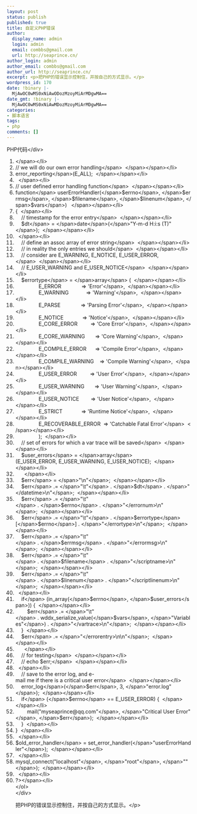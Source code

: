 ```yaml
---
layout: post
status: publish
published: true
title: 自定义PHP错误
author:
  display_name: admin
  login: admin
  email: combbs@gmail.com
  url: http://seaprince.cn/
author_login: admin
author_email: combbs@gmail.com
author_url: http://seaprince.cn/
excerpt: <p>把PHP的错误显示控制住，并按自己的方式显示。</p>
wordpress_id: 170
date: !binary |-
  MjAwOC0wMS0xNiAwODozMzoyMiArMDgwMA==
date_gmt: !binary |-
  MjAwOC0wMS0xNiAwMDozMzoyMiArMDgwMA==
categories:
- 脚本语言
tags:
- php
comments: []
---
```

<div class="codeText">
<div class="codeHead">PHP代码<&#47;div></p>
<ol class="dp-c" start="1">
<li class="alt"><span><span><?php&nbsp;&nbsp;<&#47;span><&#47;span><&#47;li>
<li class=""><span><span class="comment">&#47;&#47;&nbsp;we&nbsp;will&nbsp;do&nbsp;our&nbsp;own&nbsp;error&nbsp;handling<&#47;span><span>&nbsp;&nbsp;<&#47;span><&#47;span><&#47;li>
<li class="alt"><span><span class="func">error_reporting<&#47;span><span>(E_ALL);&nbsp;&nbsp;<&#47;span><&#47;span><&#47;li>
<li class=""><span>&nbsp;&nbsp;<&#47;span><&#47;li>
<li class="alt"><span><span class="comment">&#47;&#47;&nbsp;user&nbsp;defined&nbsp;error&nbsp;handling&nbsp;function<&#47;span><span>&nbsp;&nbsp;<&#47;span><&#47;span><&#47;li>
<li class=""><span><span class="keyword">function<&#47;span><span>&nbsp;userErrorHandler(<&#47;span><span class="vars">$errno<&#47;span><span>,&nbsp;<&#47;span><span class="vars">$errmsg<&#47;span><span>,&nbsp;<&#47;span><span class="vars">$filename<&#47;span><span>,&nbsp;<&#47;span><span class="vars">$linenum<&#47;span><span>,&nbsp;<&#47;span><span class="vars">$vars<&#47;span><span>)&nbsp;&nbsp;&nbsp;<&#47;span><&#47;span><&#47;li>
<li class="alt"><span>{&nbsp;&nbsp;<&#47;span><&#47;li>
<li class=""><span>&nbsp;&nbsp;&nbsp;&nbsp;<span class="comment">&#47;&#47;&nbsp;timestamp&nbsp;for&nbsp;the&nbsp;error&nbsp;entry<&#47;span><span>&nbsp;&nbsp;<&#47;span><&#47;span><&#47;li>
<li class="alt"><span>&nbsp;&nbsp;&nbsp;&nbsp;<span class="vars">$dt<&#47;span><span>&nbsp;=&nbsp;<&#47;span><span class="func">date<&#47;span><span>(<&#47;span><span class="string">"Y-m-d&nbsp;H:i:s&nbsp;(T)"<&#47;span><span>);&nbsp;&nbsp;<&#47;span><&#47;span><&#47;li>
<li class=""><span>&nbsp;&nbsp;<&#47;span><&#47;li>
<li class="alt"><span>&nbsp;&nbsp;&nbsp;&nbsp;<span class="comment">&#47;&#47;&nbsp;define&nbsp;an&nbsp;assoc&nbsp;array&nbsp;of&nbsp;error&nbsp;string<&#47;span><span>&nbsp;&nbsp;<&#47;span><&#47;span><&#47;li>
<li class=""><span>&nbsp;&nbsp;&nbsp;&nbsp;<span class="comment">&#47;&#47;&nbsp;in&nbsp;reality&nbsp;the&nbsp;only&nbsp;entries&nbsp;we&nbsp;should<&#47;span><span>&nbsp;&nbsp;<&#47;span><&#47;span><&#47;li>
<li class="alt"><span>&nbsp;&nbsp;&nbsp;&nbsp;<span class="comment">&#47;&#47;&nbsp;consider&nbsp;are&nbsp;E_WARNING,&nbsp;E_NOTICE,&nbsp;E_USER_ERROR,<&#47;span><span>&nbsp;&nbsp;<&#47;span><&#47;span><&#47;li>
<li class=""><span>&nbsp;&nbsp;&nbsp;&nbsp;<span class="comment">&#47;&#47;&nbsp;E_USER_WARNING&nbsp;and&nbsp;E_USER_NOTICE<&#47;span><span>&nbsp;&nbsp;<&#47;span><&#47;span><&#47;li>
<li class="alt"><span>&nbsp;&nbsp;&nbsp;&nbsp;<span class="vars">$errortype<&#47;span><span>&nbsp;=&nbsp;<&#47;span><span class="keyword">array<&#47;span><span>&nbsp;(&nbsp;&nbsp;<&#47;span><&#47;span><&#47;li>
<li class=""><span>&nbsp;&nbsp;&nbsp;&nbsp;&nbsp;&nbsp;&nbsp;&nbsp;&nbsp;&nbsp;&nbsp;&nbsp;&nbsp;&nbsp;&nbsp;&nbsp;E_ERROR&nbsp;&nbsp;&nbsp;&nbsp;&nbsp;&nbsp;&nbsp;&nbsp;&nbsp;&nbsp;&nbsp;&nbsp;&nbsp;&nbsp;=>&nbsp;<span class="string">'Error'<&#47;span><span>,&nbsp;&nbsp;<&#47;span><&#47;span><&#47;li>
<li class="alt"><span>&nbsp;&nbsp;&nbsp;&nbsp;&nbsp;&nbsp;&nbsp;&nbsp;&nbsp;&nbsp;&nbsp;&nbsp;&nbsp;&nbsp;&nbsp;&nbsp;E_WARNING&nbsp;&nbsp;&nbsp;&nbsp;&nbsp;&nbsp;&nbsp;&nbsp;&nbsp;&nbsp;&nbsp;&nbsp;=>&nbsp;<span class="string">'Warning'<&#47;span><span>,&nbsp;&nbsp;<&#47;span><&#47;span><&#47;li>
<li class=""><span>&nbsp;&nbsp;&nbsp;&nbsp;&nbsp;&nbsp;&nbsp;&nbsp;&nbsp;&nbsp;&nbsp;&nbsp;&nbsp;&nbsp;&nbsp;&nbsp;E_PARSE&nbsp;&nbsp;&nbsp;&nbsp;&nbsp;&nbsp;&nbsp;&nbsp;&nbsp;&nbsp;&nbsp;&nbsp;&nbsp;&nbsp;=>&nbsp;<span class="string">'Parsing&nbsp;Error'<&#47;span><span>,&nbsp;&nbsp;<&#47;span><&#47;span><&#47;li>
<li class="alt"><span>&nbsp;&nbsp;&nbsp;&nbsp;&nbsp;&nbsp;&nbsp;&nbsp;&nbsp;&nbsp;&nbsp;&nbsp;&nbsp;&nbsp;&nbsp;&nbsp;E_NOTICE&nbsp;&nbsp;&nbsp;&nbsp;&nbsp;&nbsp;&nbsp;&nbsp;&nbsp;&nbsp;&nbsp;&nbsp;&nbsp;=>&nbsp;<span class="string">'Notice'<&#47;span><span>,&nbsp;&nbsp;<&#47;span><&#47;span><&#47;li>
<li class=""><span>&nbsp;&nbsp;&nbsp;&nbsp;&nbsp;&nbsp;&nbsp;&nbsp;&nbsp;&nbsp;&nbsp;&nbsp;&nbsp;&nbsp;&nbsp;&nbsp;E_CORE_ERROR&nbsp;&nbsp;&nbsp;&nbsp;&nbsp;&nbsp;&nbsp;&nbsp;&nbsp;=>&nbsp;<span class="string">'Core&nbsp;Error'<&#47;span><span>,&nbsp;&nbsp;<&#47;span><&#47;span><&#47;li>
<li class="alt"><span>&nbsp;&nbsp;&nbsp;&nbsp;&nbsp;&nbsp;&nbsp;&nbsp;&nbsp;&nbsp;&nbsp;&nbsp;&nbsp;&nbsp;&nbsp;&nbsp;E_CORE_WARNING&nbsp;&nbsp;&nbsp;&nbsp;&nbsp;&nbsp;&nbsp;=>&nbsp;<span class="string">'Core&nbsp;Warning'<&#47;span><span>,&nbsp;&nbsp;<&#47;span><&#47;span><&#47;li>
<li class=""><span>&nbsp;&nbsp;&nbsp;&nbsp;&nbsp;&nbsp;&nbsp;&nbsp;&nbsp;&nbsp;&nbsp;&nbsp;&nbsp;&nbsp;&nbsp;&nbsp;E_COMPILE_ERROR&nbsp;&nbsp;&nbsp;&nbsp;&nbsp;&nbsp;=>&nbsp;<span class="string">'Compile&nbsp;Error'<&#47;span><span>,&nbsp;&nbsp;<&#47;span><&#47;span><&#47;li>
<li class="alt"><span>&nbsp;&nbsp;&nbsp;&nbsp;&nbsp;&nbsp;&nbsp;&nbsp;&nbsp;&nbsp;&nbsp;&nbsp;&nbsp;&nbsp;&nbsp;&nbsp;E_COMPILE_WARNING&nbsp;&nbsp;&nbsp;&nbsp;=>&nbsp;<span class="string">'Compile&nbsp;Warning'<&#47;span><span>,&nbsp;&nbsp;<&#47;span><&#47;span><&#47;li>
<li class=""><span>&nbsp;&nbsp;&nbsp;&nbsp;&nbsp;&nbsp;&nbsp;&nbsp;&nbsp;&nbsp;&nbsp;&nbsp;&nbsp;&nbsp;&nbsp;&nbsp;E_USER_ERROR&nbsp;&nbsp;&nbsp;&nbsp;&nbsp;&nbsp;&nbsp;&nbsp;&nbsp;=>&nbsp;<span class="string">'User&nbsp;Error'<&#47;span><span>,&nbsp;&nbsp;<&#47;span><&#47;span><&#47;li>
<li class="alt"><span>&nbsp;&nbsp;&nbsp;&nbsp;&nbsp;&nbsp;&nbsp;&nbsp;&nbsp;&nbsp;&nbsp;&nbsp;&nbsp;&nbsp;&nbsp;&nbsp;E_USER_WARNING&nbsp;&nbsp;&nbsp;&nbsp;&nbsp;&nbsp;&nbsp;=>&nbsp;<span class="string">'User&nbsp;Warning'<&#47;span><span>,&nbsp;&nbsp;<&#47;span><&#47;span><&#47;li>
<li class=""><span>&nbsp;&nbsp;&nbsp;&nbsp;&nbsp;&nbsp;&nbsp;&nbsp;&nbsp;&nbsp;&nbsp;&nbsp;&nbsp;&nbsp;&nbsp;&nbsp;E_USER_NOTICE&nbsp;&nbsp;&nbsp;&nbsp;&nbsp;&nbsp;&nbsp;&nbsp;=>&nbsp;<span class="string">'User&nbsp;Notice'<&#47;span><span>,&nbsp;&nbsp;<&#47;span><&#47;span><&#47;li>
<li class="alt"><span>&nbsp;&nbsp;&nbsp;&nbsp;&nbsp;&nbsp;&nbsp;&nbsp;&nbsp;&nbsp;&nbsp;&nbsp;&nbsp;&nbsp;&nbsp;&nbsp;E_STRICT&nbsp;&nbsp;&nbsp;&nbsp;&nbsp;&nbsp;&nbsp;&nbsp;&nbsp;&nbsp;&nbsp;&nbsp;&nbsp;=>&nbsp;<span class="string">'Runtime&nbsp;Notice'<&#47;span><span>,&nbsp;&nbsp;<&#47;span><&#47;span><&#47;li>
<li class=""><span>&nbsp;&nbsp;&nbsp;&nbsp;&nbsp;&nbsp;&nbsp;&nbsp;&nbsp;&nbsp;&nbsp;&nbsp;&nbsp;&nbsp;&nbsp;&nbsp;E_RECOVERABLE_ERROR&nbsp;&nbsp;=>&nbsp;<span class="string">'Catchable&nbsp;Fatal&nbsp;Error'<&#47;span><span>&nbsp;&nbsp;<&#47;span><&#47;span><&#47;li>
<li class="alt"><span>&nbsp;&nbsp;&nbsp;&nbsp;&nbsp;&nbsp;&nbsp;&nbsp;&nbsp;&nbsp;&nbsp;&nbsp;&nbsp;&nbsp;&nbsp;&nbsp;);&nbsp;&nbsp;<&#47;span><&#47;li>
<li class=""><span>&nbsp;&nbsp;&nbsp;&nbsp;<span class="comment">&#47;&#47;&nbsp;set&nbsp;of&nbsp;errors&nbsp;for&nbsp;which&nbsp;a&nbsp;var&nbsp;trace&nbsp;will&nbsp;be&nbsp;saved<&#47;span><span>&nbsp;&nbsp;<&#47;span><&#47;span><&#47;li>
<li class="alt"><span>&nbsp;&nbsp;&nbsp;&nbsp;<span class="vars">$user_errors<&#47;span><span>&nbsp;=&nbsp;<&#47;span><span class="keyword">array<&#47;span><span>(E_USER_ERROR,&nbsp;E_USER_WARNING,&nbsp;E_USER_NOTICE);&nbsp;&nbsp;<&#47;span><&#47;span><&#47;li>
<li class=""><span>&nbsp;&nbsp;&nbsp;&nbsp;&nbsp;&nbsp;<&#47;span><&#47;li>
<li class="alt"><span>&nbsp;&nbsp;&nbsp;&nbsp;<span class="vars">$err<&#47;span><span>&nbsp;=&nbsp;<&#47;span><span class="string">"<errorentry>\n"<&#47;span><span>;&nbsp;&nbsp;<&#47;span><&#47;span><&#47;li>
<li class=""><span>&nbsp;&nbsp;&nbsp;&nbsp;<span class="vars">$err<&#47;span><span>&nbsp;.=&nbsp;<&#47;span><span class="string">"\t<datetime>"<&#47;span><span>&nbsp;.&nbsp;<&#47;span><span class="vars">$dt<&#47;span><span>&nbsp;.&nbsp;<&#47;span><span class="string">"<&#47;datetime>\n"<&#47;span><span>;&nbsp;&nbsp;<&#47;span><&#47;span><&#47;li>
<li class="alt"><span>&nbsp;&nbsp;&nbsp;&nbsp;<span class="vars">$err<&#47;span><span>&nbsp;.=&nbsp;<&#47;span><span class="string">"\t<errornum>"<&#47;span><span>&nbsp;.&nbsp;<&#47;span><span class="vars">$errno<&#47;span><span>&nbsp;.&nbsp;<&#47;span><span class="string">"<&#47;errornum>\n"<&#47;span><span>;&nbsp;&nbsp;<&#47;span><&#47;span><&#47;li>
<li class=""><span>&nbsp;&nbsp;&nbsp;&nbsp;<span class="vars">$err<&#47;span><span>&nbsp;.=&nbsp;<&#47;span><span class="string">"\t<errortype>"<&#47;span><span>&nbsp;.&nbsp;<&#47;span><span class="vars">$errortype<&#47;span><span>[<&#47;span><span class="vars">$errno<&#47;span><span>]&nbsp;.&nbsp;<&#47;span><span class="string">"<&#47;errortype>\n"<&#47;span><span>;&nbsp;&nbsp;<&#47;span><&#47;span><&#47;li>
<li class="alt"><span>&nbsp;&nbsp;&nbsp;&nbsp;<span class="vars">$err<&#47;span><span>&nbsp;.=&nbsp;<&#47;span><span class="string">"\t<errormsg>"<&#47;span><span>&nbsp;.&nbsp;<&#47;span><span class="vars">$errmsg<&#47;span><span>&nbsp;.&nbsp;<&#47;span><span class="string">"<&#47;errormsg>\n"<&#47;span><span>;&nbsp;&nbsp;<&#47;span><&#47;span><&#47;li>
<li class=""><span>&nbsp;&nbsp;&nbsp;&nbsp;<span class="vars">$err<&#47;span><span>&nbsp;.=&nbsp;<&#47;span><span class="string">"\t<scriptname>"<&#47;span><span>&nbsp;.&nbsp;<&#47;span><span class="vars">$filename<&#47;span><span>&nbsp;.&nbsp;<&#47;span><span class="string">"<&#47;scriptname>\n"<&#47;span><span>;&nbsp;&nbsp;<&#47;span><&#47;span><&#47;li>
<li class="alt"><span>&nbsp;&nbsp;&nbsp;&nbsp;<span class="vars">$err<&#47;span><span>&nbsp;.=&nbsp;<&#47;span><span class="string">"\t<scriptlinenum>"<&#47;span><span>&nbsp;.&nbsp;<&#47;span><span class="vars">$linenum<&#47;span><span>&nbsp;.&nbsp;<&#47;span><span class="string">"<&#47;scriptlinenum>\n"<&#47;span><span>;&nbsp;&nbsp;<&#47;span><&#47;span><&#47;li>
<li class=""><span>&nbsp;&nbsp;<&#47;span><&#47;li>
<li class="alt"><span>&nbsp;&nbsp;&nbsp;&nbsp;<span class="keyword">if<&#47;span><span>&nbsp;(in_array(<&#47;span><span class="vars">$errno<&#47;span><span>,&nbsp;<&#47;span><span class="vars">$user_errors<&#47;span><span>))&nbsp;{&nbsp;&nbsp;<&#47;span><&#47;span><&#47;li>
<li class=""><span>&nbsp;&nbsp;&nbsp;&nbsp;&nbsp;&nbsp;&nbsp;&nbsp;<span class="vars">$err<&#47;span><span>&nbsp;.=&nbsp;<&#47;span><span class="string">"\t<vartrace>"<&#47;span><span>&nbsp;.&nbsp;wddx_serialize_value(<&#47;span><span class="vars">$vars<&#47;span><span>,&nbsp;<&#47;span><span class="string">"Variables"<&#47;span><span>)&nbsp;.&nbsp;<&#47;span><span class="string">"<&#47;vartrace>\n"<&#47;span><span>;&nbsp;&nbsp;<&#47;span><&#47;span><&#47;li>
<li class="alt"><span>&nbsp;&nbsp;&nbsp;&nbsp;}&nbsp;&nbsp;<&#47;span><&#47;li>
<li class=""><span>&nbsp;&nbsp;&nbsp;&nbsp;<span class="vars">$err<&#47;span><span>&nbsp;.=&nbsp;<&#47;span><span class="string">"<&#47;errorentry>\n\n"<&#47;span><span>;&nbsp;&nbsp;<&#47;span><&#47;span><&#47;li>
<li class="alt"><span>&nbsp;&nbsp;&nbsp;&nbsp;&nbsp;&nbsp;<&#47;span><&#47;li>
<li class=""><span>&nbsp;&nbsp;&nbsp;&nbsp;<span class="comment">&#47;&#47;&nbsp;for&nbsp;testing<&#47;span><span>&nbsp;&nbsp;<&#47;span><&#47;span><&#47;li>
<li class="alt"><span>&nbsp;&nbsp;&nbsp;&nbsp;<span class="comment">&#47;&#47;&nbsp;echo&nbsp;$err;<&#47;span><span>&nbsp;&nbsp;<&#47;span><&#47;span><&#47;li>
<li class=""><span>&nbsp;&nbsp;<&#47;span><&#47;li>
<li class="alt"><span>&nbsp;&nbsp;&nbsp;&nbsp;<span class="comment">&#47;&#47;&nbsp;save&nbsp;to&nbsp;the&nbsp;error&nbsp;log,&nbsp;and&nbsp;e-mail&nbsp;me&nbsp;if&nbsp;there&nbsp;is&nbsp;a&nbsp;critical&nbsp;user&nbsp;error<&#47;span><span>&nbsp;&nbsp;<&#47;span><&#47;span><&#47;li>
<li class=""><span>&nbsp;&nbsp;&nbsp;&nbsp;<span class="func">error_log<&#47;span><span>(<&#47;span><span class="vars">$err<&#47;span><span>,&nbsp;3,&nbsp;<&#47;span><span class="string">"error.log"<&#47;span><span>);&nbsp;&nbsp;<&#47;span><&#47;span><&#47;li>
<li class="alt"><span>&nbsp;&nbsp;&nbsp;&nbsp;<span class="keyword">if<&#47;span><span>&nbsp;(<&#47;span><span class="vars">$errno<&#47;span><span>&nbsp;==&nbsp;E_USER_ERROR)&nbsp;{&nbsp;&nbsp;<&#47;span><&#47;span><&#47;li>
<li class=""><span>&nbsp;&nbsp;&nbsp;&nbsp;&nbsp;&nbsp;&nbsp;&nbsp;mail(<span class="string">"myseaprince@qq.com"<&#47;span><span>,&nbsp;<&#47;span><span class="string">"Critical&nbsp;User&nbsp;Error"<&#47;span><span>,&nbsp;<&#47;span><span class="vars">$err<&#47;span><span>);&nbsp;&nbsp;<&#47;span><&#47;span><&#47;li>
<li class="alt"><span>&nbsp;&nbsp;&nbsp;&nbsp;}&nbsp;&nbsp;<&#47;span><&#47;li>
<li class=""><span>}&nbsp;&nbsp;<&#47;span><&#47;li>
<li class="alt"><span>&nbsp;&nbsp;<&#47;span><&#47;li>
<li class=""><span><span class="vars">$old_error_handler<&#47;span><span>&nbsp;=&nbsp;set_error_handler(<&#47;span><span class="string">"userErrorHandler"<&#47;span><span>);&nbsp;&nbsp;<&#47;span><&#47;span><&#47;li>
<li class="alt"><span>&nbsp;&nbsp;<&#47;span><&#47;li>
<li class=""><span>mysql_connect(<span class="string">"localhost"<&#47;span><span>,&nbsp;<&#47;span><span class="string">"root"<&#47;span><span>,&nbsp;<&#47;span><span class="string">""<&#47;span><span>);&nbsp;&nbsp;<&#47;span><&#47;span><&#47;li>
<li class="alt"><span>&nbsp;&nbsp;<&#47;span><&#47;li>
<li class=""><span>?><&#47;span><&#47;li><br />
<&#47;ol><br />
<&#47;div></p>
<p>把PHP的错误显示控制住，并按自己的方式显示。<&#47;p></p>
